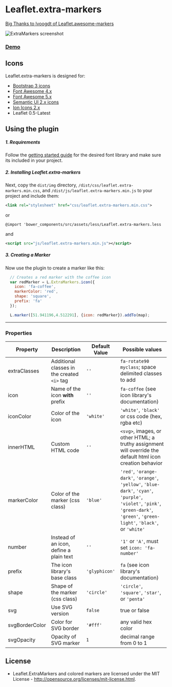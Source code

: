 # Leaflet.extra-markers
<a href="https://github.com/lvoogdt/Leaflet.awesome-markers">Big Thanks to lvoogdt of Leaflet.awesome-markers</a>

![ExtraMarkers screenshot](https://raw.github.com/coryasilva/Leaflet.ExtraMarkers/master/screenshot.png "Screenshot of ExtraMarkers")
### <a href="http://coryasilva.github.io/Leaflet.ExtraMarkers/" target="_blank">Demo</a> 

## Icons
Leaflet.extra-markers is designed for:
- [Bootstrap 3 icons](http://twitter.github.com/bootstrap/)
- [Font Awesome 4.x](http://fortawesome.github.com/Font-Awesome/)
- [Font Awesome 5.x](http://fortawesome.github.com/Font-Awesome/)
- [Semantic UI 2.x icons](http://semantic-ui.com/)
- [Ion Icons 2.x](http://ionicons.com/)
- Leaflet 0.5-Latest

## Using the plugin

##### 1. Requirements #####

Follow the [getting started guide](#icons) for the desired font library and make sure its included in your project.

##### 2. Installing Leaflet.extra-markers #####

Next, copy the `dist/img` directory, `/dist/css/leaflet.extra-markers.min.css`, and `/dist/js/leaflet.extra-markers.min.js` to your project and include them:

````xml
<link rel="stylesheet" href="css/leaflet.extra-markers.min.css">
````
or
````less
@import 'bower_components/src/assets/less/Leaflet.extra-markers.less
````
and
````xml
<script src="js/leaflet.extra-markers.min.js"></script>
````

##### 3. Creating a Marker #####

Now use the plugin to create a marker like this:
````js
  // Creates a red marker with the coffee icon
  var redMarker = L.ExtraMarkers.icon({
    icon: 'fa-coffee',
    markerColor: 'red',
    shape: 'square',
    prefix: 'fa'
  });

  L.marker([51.941196,4.512291], {icon: redMarker}).addTo(map);
````
---

### Properties

| Property        | Description                                 | Default Value | Possible  values                                     |
| --------------- | ------------------------------------------- | ------------- | ---------------------------------------------------- |
| extraClasses    | Additional classes in the created `<i>` tag | `''`          | `fa-rotate90 myclass`; space delimited classes to add |
| icon            | Name of the icon **with** prefix            | `''`          | `fa-coffee` (see icon library's documentation)  |
| iconColor       | Color of the icon                           | `'white'`     | `'white'`, `'black'` or css code (hex, rgba etc) |
| innerHTML       | Custom HTML code                            | `''`          | `<svg>`, images, or other HTML; a truthy assignment will override the default html icon creation behavior |
| markerColor     | Color of the marker (css class)             | `'blue'`      | `'red'`, `'orange-dark'`, `'orange'`, `'yellow'`, `'blue-dark'`, `'cyan'`, `'purple'`, `'violet'`, `'pink'`, `'green-dark'`, `'green'`, `'green-light'`, `'black'`, or `'white'` |
| number          | Instead of an icon, define a plain text     | `''`          | `'1'` or `'A'`, must set `icon: 'fa-number'` |
| prefix          | The icon library's base class               | `'glyphicon'` | `fa` (see icon library's documentation) |
| shape           | Shape of the marker (css class)             | `'circle'`    | `'circle'`, `'square'`, `'star'`, or `'penta'` |
| svg             | Use SVG version                             | `false`       | true or false
| svgBorderColor  | Color for SVG border                        | `'#fff'`      | any valid hex color
| svgOpacity      | Opacity of SVG marker                       | `1`           | decimal range from 0 to 1

## License
- Leaflet.ExtraMarkers and colored markers are licensed under the MIT License - http://opensource.org/licenses/mit-license.html.
